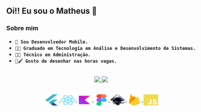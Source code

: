 ## Oi!! Eu sou o Matheus 🦑
  ### Sobre mim
  - **`📱 Sou Desenvolvedor Mobile.`**
  - **`🧑‍💻 Graduado em Tecnologia em Análise e Desenvolvimento de Sistemas.`**
  - **`🧑‍💼 Técnico em Administração.`**
  - **`🎨🖌 Gosto de desenhar nas horas vagas.`**
##

<div align="center">
  <a href="https://github.com/MatheusConaga">
  <img height="140em" src="https://github-readme-stats.vercel.app/api?username=MatheusConaga&show_icons=true&theme=tokyonight&include_all_commits=true&count_private=true&border_radius=20"/>
  <img height="140em" src="https://github-readme-stats.vercel.app/api/top-langs/?username=MatheusConaga&layout=compact&langs_count=7&theme=tokyonight&border_radius=10"/>
</div>
    
## 
  <div align="center">
    <img align="center" alt="FLUTTER" height="30" width="40" src="https://github.com/devicons/devicon/blob/master/icons/flutter/flutter-original.svg">
    <img align="center" alt="REACT" height="30" width="40" src="https://github.com/devicons/devicon/blob/master/icons/react/react-original.svg">
    <img align="center" alt="KOTLIN" height="30" width="40" src="https://github.com/devicons/devicon/blob/master/icons/kotlin/kotlin-original.svg">
    <img align="center" alt="FIGMA" height="30" width="40" src="https://github.com/devicons/devicon/blob/master/icons/figma/figma-original.svg">
    <img align="center" alt="INKSCAPE" height="30" width="40" src="https://github.com/devicons/devicon/blob/master/icons/inkscape/inkscape-original.svg">
    <img align="center" alt="FIREBASE" height="30" width="40" src="https://github.com/devicons/devicon/blob/master/icons/firebase/firebase-original.svg">
    <img align="center" alt="JASCRIPT" height="30" width="40" src="https://raw.githubusercontent.com/devicons/devicon/master/icons/javascript/javascript-plain.svg">
  </div>
  
  ##



